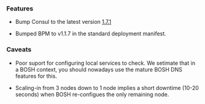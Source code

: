 ### Features

- Bump Consul to the latest version [1.7.1](https://github.com/hashicorp/consul/blob/master/CHANGELOG.md#171-february-20-2020)

- Bumped BPM to v1.1.7 in the standard deployment manifest.


### Caveats

- Poor suport for configuring local services to check. We setimate that in a BOSH context, you should nowadays use the mature BOSH DNS features for this.

- Scaling-in from 3 nodes down to 1 node implies a short downtime (10-20 seconds) when BOSH re-configues the only remaining node.
